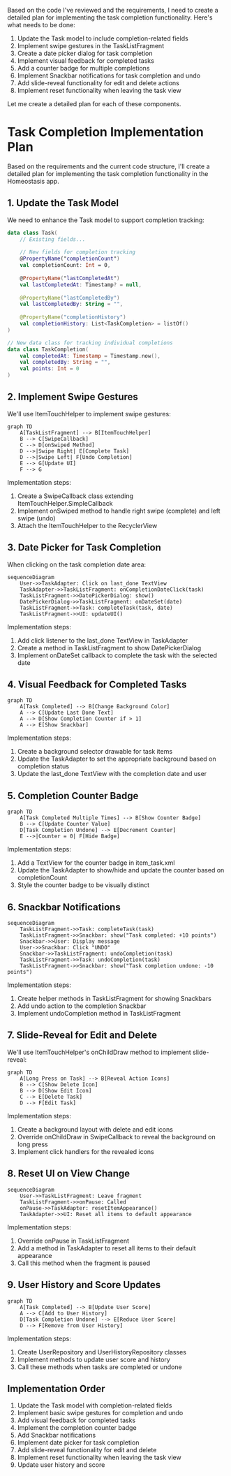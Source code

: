 Based on the code I've reviewed and the requirements, I need to create a detailed plan for implementing the task completion functionality. Here's what needs to be done:

1. Update the Task model to include completion-related fields
2. Implement swipe gestures in the TaskListFragment
3. Create a date picker dialog for task completion
4. Implement visual feedback for completed tasks
5. Add a counter badge for multiple completions
6. Implement Snackbar notifications for task completion and undo
7. Add slide-reveal functionality for edit and delete actions
8. Implement reset functionality when leaving the task view

Let me create a detailed plan for each of these components.

# Task Completion Implementation Plan

Based on the requirements and the current code structure, I'll create a detailed plan for implementing the task completion functionality in the Homeostasis app.

## 1. Update the Task Model

We need to enhance the Task model to support completion tracking:

```kotlin
data class Task(
    // Existing fields...
    
    // New fields for completion tracking
    @PropertyName("completionCount")
    val completionCount: Int = 0,
    
    @PropertyName("lastCompletedAt")
    val lastCompletedAt: Timestamp? = null,
    
    @PropertyName("lastCompletedBy")
    val lastCompletedBy: String = "",
    
    @PropertyName("completionHistory")
    val completionHistory: List<TaskCompletion> = listOf()
)

// New data class for tracking individual completions
data class TaskCompletion(
    val completedAt: Timestamp = Timestamp.now(),
    val completedBy: String = "",
    val points: Int = 0
)
```

## 2. Implement Swipe Gestures

We'll use ItemTouchHelper to implement swipe gestures:

```mermaid
graph TD
    A[TaskListFragment] --> B[ItemTouchHelper]
    B --> C[SwipeCallback]
    C --> D[onSwiped Method]
    D -->|Swipe Right| E[Complete Task]
    D -->|Swipe Left| F[Undo Completion]
    E --> G[Update UI]
    F --> G
```

Implementation steps:
1. Create a SwipeCallback class extending ItemTouchHelper.SimpleCallback
2. Implement onSwiped method to handle right swipe (complete) and left swipe (undo)
3. Attach the ItemTouchHelper to the RecyclerView

## 3. Date Picker for Task Completion

When clicking on the task completion date area:

```mermaid
sequenceDiagram
    User->>TaskAdapter: Click on last_done TextView
    TaskAdapter->>TaskListFragment: onCompletionDateClick(task)
    TaskListFragment->>DatePickerDialog: show()
    DatePickerDialog->>TaskListFragment: onDateSet(date)
    TaskListFragment->>Task: completeTask(task, date)
    TaskListFragment->>UI: updateUI()
```

Implementation steps:
1. Add click listener to the last_done TextView in TaskAdapter
2. Create a method in TaskListFragment to show DatePickerDialog
3. Implement onDateSet callback to complete the task with the selected date

## 4. Visual Feedback for Completed Tasks

```mermaid
graph TD
    A[Task Completed] --> B[Change Background Color]
    A --> C[Update Last Done Text]
    A --> D[Show Completion Counter if > 1]
    A --> E[Show Snackbar]
```

Implementation steps:
1. Create a background selector drawable for task items
2. Update the TaskAdapter to set the appropriate background based on completion status
3. Update the last_done TextView with the completion date and user

## 5. Completion Counter Badge

```mermaid
graph TD
    A[Task Completed Multiple Times] --> B[Show Counter Badge]
    B --> C[Update Counter Value]
    D[Task Completion Undone] --> E[Decrement Counter]
    E -->|Counter = 0| F[Hide Badge]
```

Implementation steps:
1. Add a TextView for the counter badge in item_task.xml
2. Update the TaskAdapter to show/hide and update the counter based on completionCount
3. Style the counter badge to be visually distinct

## 6. Snackbar Notifications

```mermaid
sequenceDiagram
    TaskListFragment->>Task: completeTask(task)
    TaskListFragment->>Snackbar: show("Task completed: +10 points")
    Snackbar->>User: Display message
    User->>Snackbar: Click "UNDO"
    Snackbar->>TaskListFragment: undoCompletion(task)
    TaskListFragment->>Task: undoCompletion(task)
    TaskListFragment->>Snackbar: show("Task completion undone: -10 points")
```

Implementation steps:
1. Create helper methods in TaskListFragment for showing Snackbars
2. Add undo action to the completion Snackbar
3. Implement undoCompletion method in TaskListFragment

## 7. Slide-Reveal for Edit and Delete

We'll use ItemTouchHelper's onChildDraw method to implement slide-reveal:

```mermaid
graph TD
    A[Long Press on Task] --> B[Reveal Action Icons]
    B --> C[Show Delete Icon]
    B --> D[Show Edit Icon]
    C --> E[Delete Task]
    D --> F[Edit Task]
```

Implementation steps:
1. Create a background layout with delete and edit icons
2. Override onChildDraw in SwipeCallback to reveal the background on long press
3. Implement click handlers for the revealed icons

## 8. Reset UI on View Change

```mermaid
sequenceDiagram
    User->>TaskListFragment: Leave fragment
    TaskListFragment->>onPause: Called
    onPause->>TaskAdapter: resetItemAppearance()
    TaskAdapter->>UI: Reset all items to default appearance
```

Implementation steps:
1. Override onPause in TaskListFragment
2. Add a method in TaskAdapter to reset all items to their default appearance
3. Call this method when the fragment is paused

## 9. User History and Score Updates

```mermaid
graph TD
    A[Task Completed] --> B[Update User Score]
    A --> C[Add to User History]
    D[Task Completion Undone] --> E[Reduce User Score]
    D --> F[Remove from User History]
```

Implementation steps:
1. Create UserRepository and UserHistoryRepository classes
2. Implement methods to update user score and history
3. Call these methods when tasks are completed or undone

## Implementation Order

1. Update the Task model with completion-related fields
2. Implement basic swipe gestures for completion and undo
3. Add visual feedback for completed tasks
4. Implement the completion counter badge
5. Add Snackbar notifications
6. Implement date picker for task completion
7. Add slide-reveal functionality for edit and delete
8. Implement reset functionality when leaving the task view
9. Update user history and score